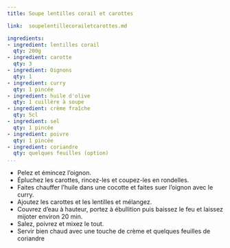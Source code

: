 ```yaml
---
title: Soupe lentilles corail et carottes

link:  soupelentillecorailetcarottes.md

ingredients:
- ingredient: lentilles corail
  qty: 200g
- ingredient: carotte
  qty: 3
- ingredient: Oignons
  qty: 1
- ingredient: curry
  qty: 1 pincée
- ingredient: huile d'olive
  qty: 1 cuillère à soupe
- ingredient: crème fraîche
  qty: 5cl
- ingredient: sel
  qty: 1 pincée
- ingredient: poivre
  qty: 1 pincée
- ingredient: coriandre
  qty: quelques feuilles (option)
...
```

* Pelez et émincez l’oignon.
* Épluchez les carottes, rincez-les et coupez-les en rondelles.
* Faites chauffer l’huile dans une cocotte et faites suer l’oignon avec le curry. 
* Ajoutez les carottes et les lentilles et mélangez. 
* Couvrez d’eau à hauteur, portez à ébullition puis baissez le feu et laissez mijoter environ 20 min.
* Salez, poivrez et mixez le tout. 
* Servir bien chaud avec une touche de crème et quelques feuilles de coriandre